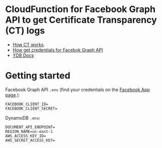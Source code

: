 # CloudFunction for Facebook Graph API to get Certificate Transparency (CT) logs

- [How CT works](https://certificate.transparency.dev/howctworks/).
- [How get credentials for Facebok Graph API](https://appsecurity.gitbook.io/devops/v/ppc/tech/api/famous-api/facebook-api)
- [YDB Docs](https://ydb.tech/en/docs)

# Getting started

Facebook Graph API `.env` (find your credentials on the [Facebook App page](https://developers.facebook.com/apps).):

```
FACEBOOK_CLIENT_ID=
FACEBOOK_CLIENT_SECRET=
```

DynamoDB `.env`:

```
DOCUMENT_API_ENDPOINT=
REGION_NAME=us-east-1
AWS_ACCESS_KEY_ID=
AWS_SECRET_ACCESS_KEY=
```
